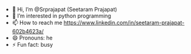 - 👋 Hi, I’m @Srprajapat (Seetaram Prajapat)
- 👀 I’m interested in python programming
- 📫 How to reach me https://www.linkedin.com/in/seetaram-prajapat-602b4623a/
- 😄 Pronouns: he
- ⚡ Fun fact: busy

<!---
Srprajapat/Srprajapat is a ✨ special ✨ repository because its `README.md` (this file) appears on your GitHub profile.
You can click the Preview link to take a look at your changes.
--->
